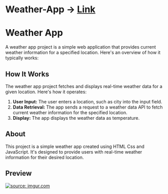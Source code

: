 # Weather-App -> [Link](https://weeb-weather.netlify.app/) 



<!DOCTYPE html>
<html>
<head>
  
</head>
<body>
    <h1>Weather App</h1>
    <p>A weather app project is a simple web application that provides current weather information for a specified location. Here's an overview of how it typically works:</p>

   <h2>How It Works</h2>
    <p>The weather app project fetches and displays real-time weather data for a given location. Here's how it operates:</p>
    <ol>
        <li><strong>User Input:</strong> The user enters a location, such as city into the input field.</li>
        <li><strong>Data Retrieval:</strong> The app sends a request to a weather data API to fetch current weather information for the specified location.</li> 
        <li><strong>Display:</strong> The app displays the weather data as temperature.</li>
    </ol>


   <h2>About</h2>
    <p>This project is a simple weather app created using HTML Css and JavaScript. It's designed to provide users with real-time weather information for their desired location.</p>
<h2> Preview </h2>
<a href="https://imgur.com/4EIDxej"><img src="https://i.imgur.com/4EIDxej.png" title="source: imgur.com" /></a>
 
</body>
</html>

